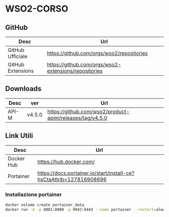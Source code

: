 # WSO2-CORSO




## GitHub

| Desc              | Url                                                  |
| ----------------- | ---------------------------------------------------- |
| GitHub Ufficiale  | https://github.com/orgs/wso2/repositories            |
| GitHub Extensions | https://github.com/orgs/wso2-extensions/repositories |


## Downloads

| Desc  | ver    | Url                                                      |
| ----- | ------ | -------------------------------------------------------- |
| API-M | v4.5.0 | https://github.com/wso2/product-apim/releases/tag/v4.5.0 |


## Link Utili

| Desc       | Url                     |
| ---------- | ----------------------- |
| Docker Hub | https://hub.docker.com/ |
| Portainer | https://docs.portainer.io/start/install-ce?hsCtaAttrib=127816908696 |


### Installazione portainer

```bash
docker volume create portainer_data
docker run -d -p 8001:8000 -p 9943:9443 --name portainer --restart=always -v /var/run/docker.sock:/var/run/docker.sock -v portainer_data:/data portainer/portainer-ce:lts
```